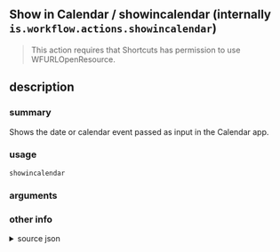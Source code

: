 
## Show in Calendar / showincalendar (internally `is.workflow.actions.showincalendar`)


> This action requires that Shortcuts has permission to use WFURLOpenResource.


## description
### summary
Shows the date or calendar event passed as input in the Calendar app.


### usage
`showincalendar `

### arguments


### other info

<details><summary>source json</summary>
```json
{
	"ActionClass": "WFShowInCalendarAction",
	"ActionKeywords": [
		"date",
		"event",
		"show",
		"reveal"
	],
	"AppIdentifier": "com.apple.mobilecal",
	"Category": "Calendar",
	"CreationDate": "2015-01-11T06:00:00.000Z",
	"Description": {
		"DescriptionSummary": "Shows the date or calendar event passed as input in the Calendar app."
	},
	"Input": {
		"Multiple": false,
		"Required": true,
		"Types": [
			"WFDateContentItem",
			"WFCalendarEventContentItem",
			"WFTimeIntervalContentItem"
		]
	},
	"InputPassthrough": true,
	"Name": "Show in Calendar",
	"RequiredResources": [
		"WFURLOpenResource"
	],
	"Subcategory": "Calendar"
}
```
</details>
